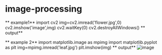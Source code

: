 # image-processing
**   example1**
import cv2
img=cv2.imread('flower.jpg',0)
cv2.imshow('image',img)
cv2.waitKey(0)
cv2.destroyAllWindows()
**  output**


**  example 2**
import matplotlib.image as mpimg
import matplotlib.pyplot as plt
img=mpimg.imread('leaf.jpg')
plt.imshow(img)
**  output**
![image](https://user-images.githubusercontent.com/104187589/173809911-dd6192ba-ac88-4f1d-9fa4-05e572091e54.png)
